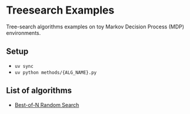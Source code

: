 # Treesearch Examples

Tree-search algorithms examples on toy Markov Decision Process (MDP) environments.

## Setup

- `uv sync`
- `uv python methods/{ALG_NAME}.py`

## List of algorithms

- [Best-of-N Random Search]()
